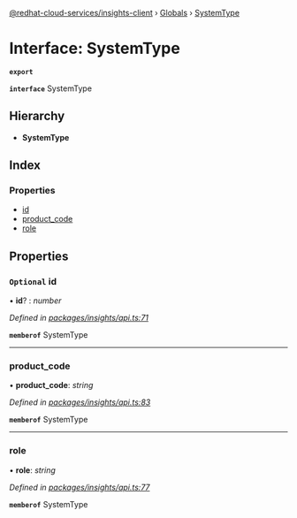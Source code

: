 [@redhat-cloud-services/insights-client](../README.md) › [Globals](../globals.md) › [SystemType](systemtype.md)

# Interface: SystemType

**`export`** 

**`interface`** SystemType

## Hierarchy

* **SystemType**

## Index

### Properties

* [id](systemtype.md#optional-id)
* [product_code](systemtype.md#product_code)
* [role](systemtype.md#role)

## Properties

### `Optional` id

• **id**? : *number*

*Defined in [packages/insights/api.ts:71](https://github.com/Hyperkid123/javascript-clients/blob/master/packages/insights/api.ts#L71)*

**`memberof`** SystemType

___

###  product_code

• **product_code**: *string*

*Defined in [packages/insights/api.ts:83](https://github.com/Hyperkid123/javascript-clients/blob/master/packages/insights/api.ts#L83)*

**`memberof`** SystemType

___

###  role

• **role**: *string*

*Defined in [packages/insights/api.ts:77](https://github.com/Hyperkid123/javascript-clients/blob/master/packages/insights/api.ts#L77)*

**`memberof`** SystemType
